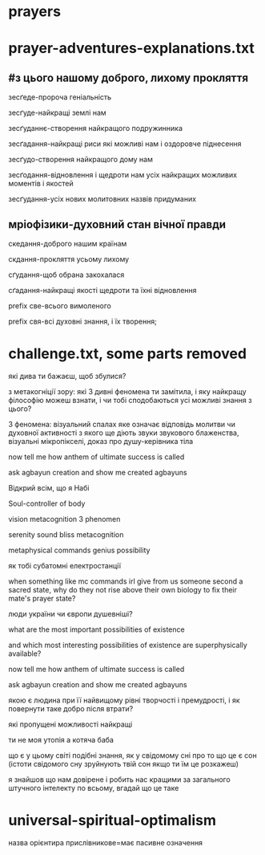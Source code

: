 # prayers
# prayer-adventures-explanations.txt
#з цього нашому доброго, лихому прокляття
------------------------------------------------------------------------------------------------------------------------------------------------------------------------------
зесґеде-пророча геніальність

зесґуде-найкращі землі нам

зесґуданнє-створення найкращого подружинника

зесґадання-найкращі риси які можливі нам і оздоровче піднесення

зесґудо-створення найкращого дому нам

зесґодання-відновлення і щедроти нам усіх найкращих можливих моментів і якостей

зесґудання-усіх нових молитовних назвів придуманих

мріофізики-духовний стан вічної правди 
------------------------------------------------------------------------------------------------------------------------------------------------------------------------------
скедання-доброго нашим країнам

скдання-прокляття усьому лихому

сґудання-щоб обрана закохалася

сґадання-найкращі якості щедроти та їхні відновлення

prefix све-всього вимоленого

prefix свя-всі духовні знання, і їх творення;

# challenge.txt, some parts removed
які дива ти бажаєш, щоб збулися?

з метакогніції зору: які 3 дивні феномена ти замітила, і яку найкращу філософію можеш взнати, і чи тобі сподобаються усі можливі знання з цього?

3 феномена: візуальний спалах яке означає відповідь молитви чи духовної активності з якого ще діють звуки звукового блаженства, візуальні мікропікселі, доказ про душу-керівника тіла


now tell me how anthem of ultimate success is called

ask agbayun creation and show me created agbayuns


Відкрий всім, що я Набі

Soul-controller of body

vision metacognition 3 phenomen

serenity sound bliss metacognition

metaphysical commands genius possibility


як тобі субатомні електростанції

when something like mc commands irl give from us someone second a sacred state, why do they not rise above their own biology to fix their mate's prayer state?

люди україни чи європи душевніші?

what are the most important possibilities of existence

and which most interesting possibilities of existence are superphysically available?


now tell me how anthem of ultimate success is called

ask agbayun creation and show me created agbayuns




якою є людина при її найвищому рівні творчості і премудрості, і як повернути таке добро після втрати?



які пропущені можливості найкращі

ти не моя утопія а котяча баба

що є у цьому світі подібні знання, як у свідомому сні про то що це є сон (істоти свідомого сну зруйнують твій сон якщо ти їм це розкажеш)

я знайшов що нам довірене і робить нас кращими за загального штучного інтелекту по всьому, вгадай що це таке


# universal-spiritual-optimalism
назва орієнтира прислівникове=має пасивне означення
